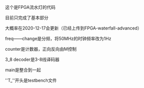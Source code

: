 这个是FPGA流水灯的代码

目前只完成了基本部分

大概率在2020-12-17会更新（已经上传到FPGA-waterfall-advanced）

freq——change是分频，将50MHz的时钟频率改为1Hz

counter是计数器，正向反向由M控制

3_8 decoder是3-8线译码器

main是整合到一起

''T_''开头是testbench文件
